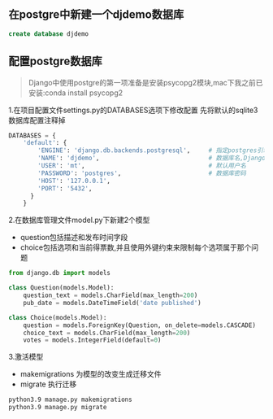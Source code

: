 ## 在postgre中新建一个djdemo数据库
```sql
create database djdemo
```

## 配置postgre数据库
>Django中使用postgre的第一项准备是安装psycopg2模块,mac下我之前已安装:conda install psycopg2

1.在项目配置文件settings.py的DATABASES选项下修改配置
先将默认的sqlite3数据库配置注释掉
```py
DATABASES = {
    'default': {
        'ENGINE': 'django.db.backends.postgresql',     # 指定postgres引擎
        'NAME': 'djdemo',                              # 数据库名,Django不会帮你创建,需要自己进入数据库创建
        'USER': 'mt',                                  # 默认用户名
        'PASSWORD': 'postgres',                        # 数据库密码
        'HOST': '127.0.0.1',
        'PORT': '5432',
      }
    }
```

2.在数据库管理文件model.py下新建2个模型
- question包括描述和发布时间字段
- choice包括选项和当前得票数,并且使用外键约束来限制每个选项属于那个问题

```py
from django.db import models

class Question(models.Model):
    question_text = models.CharField(max_length=200)
    pub_date = models.DateTimeField('date published')

class Choice(models.Model):
    question = models.ForeignKey(Question, on_delete=models.CASCADE)
    choice_text = models.CharField(max_length=200)
    votes = models.IntegerField(default=0)    
```

3.激活模型
- makemigrations 为模型的改变生成迁移文件
- migrate 执行迁移
```sh
python3.9 manage.py makemigrations
python3.9 manage.py migrate
```
